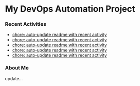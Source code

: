 # My DevOps Automation Project

### Recent Activities
<!-- activity:START -->
- [chore: auto-update readme with recent activity](https://github.com/kaigiii/mybowling-app/commit/9522df7613de60f6fdfb9529aa817bfea62e4451)
- [chore: auto-update readme with recent activity](https://github.com/kaigiii/mybowling-app/commit/cc840f083d18a34a08747e12f75e6176866fc42a)
- [chore: auto-update readme with recent activity](https://github.com/kaigiii/mybowling-app/commit/84dcc65ac939e9a48feffbd0f312c1f46b268c2e)
- [chore: auto-update readme with recent activity](https://github.com/kaigiii/mybowling-app/commit/bb9a941c83cb212fd5119f3a75aab78463108631)
- [chore: auto-update readme with recent activity](https://github.com/kaigiii/mybowling-app/commit/618ffa6a628119f38da5220f2438cc903d020069)
<!-- activity:END -->

### About Me
<!-- MYLINKS:START -->
<!-- MYLINKS:END -->

update...
